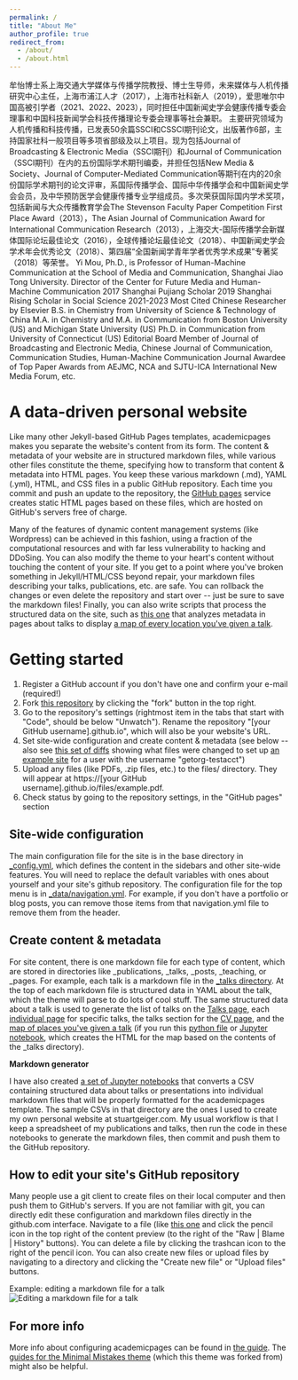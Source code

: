 ```yaml
---
permalink: /
title: "About Me"
author_profile: true
redirect_from: 
  - /about/
  - /about.html
---
```


牟怡博士系上海交通大学媒体与传播学院教授、博士生导师，未来媒体与人机传播研究中心主任，上海市浦江人才（2017），上海市社科新人（2019），爱思唯尔中国高被引学者（2021、2022、2023），同时担任中国新闻史学会健康传播专委会理事和中国科技新闻学会科技传播理论专委会理事等社会兼职。
主要研究领域为人机传播和科技传播，已发表50余篇SSCI和CSSCI期刊论文，出版著作6部，主持国家社科一般项目等多项省部级及以上项目。现为包括Journal of Broadcasting & Electronic Media（SSCI期刊）和Journal of Communication（SSCI期刊）在内的五份国际学术期刊编委，并担任包括New Media & Society、Journal of Computer-Mediated Communication等期刊在内的20余份国际学术期刊的论文评审，系国际传播学会、国际中华传播学会和中国新闻史学会会员，及中华预防医学会健康传播专业学组成员。多次荣获国际国内学术奖项，包括新闻与大众传播教育学会The Stevenson Faculty Paper Competition First Place Award（2013），The Asian Journal of Communication Award for International Communication Research（2013），上海交大-国际传播学会新媒体国际论坛最佳论文（2016），全球传播论坛最佳论文（2018）、中国新闻史学会学术年会优秀论文（2018）、第四届“全国新闻学青年学者优秀学术成果”专著奖（2018）等荣誉。
Yi Mou, Ph.D., is Professor of Human-Machine Communication at the School of Media and Communication, Shanghai Jiao Tong University. 
Director of the Center for Future Media and Human-Machine Communication
2017 Shanghai Pujiang Scholar
2019 Shanghai Rising Scholar in Social Science
2021-2023 Most Cited Chinese Researcher by Elsevier 
B.S. in Chemistry from University of Science & Technology of China
	M.A. in Chemistry and M.A. in Communication from Boston University (US) and Michigan State University (US)
	Ph.D. in Communication from University of Connecticut (US)
Editorial Board Member of Journal of Broadcasting and Electronic Media, Chinese Journal of Communication, Communication Studies, Human-Machine Communication Journal
Awardee of Top Paper Awards from AEJMC, NCA and SJTU-ICA International New Media Forum, etc.

A data-driven personal website
======
Like many other Jekyll-based GitHub Pages templates, academicpages makes you separate the website's content from its form. The content & metadata of your website are in structured markdown files, while various other files constitute the theme, specifying how to transform that content & metadata into HTML pages. You keep these various markdown (.md), YAML (.yml), HTML, and CSS files in a public GitHub repository. Each time you commit and push an update to the repository, the [GitHub pages](https://pages.github.com/) service creates static HTML pages based on these files, which are hosted on GitHub's servers free of charge.

Many of the features of dynamic content management systems (like Wordpress) can be achieved in this fashion, using a fraction of the computational resources and with far less vulnerability to hacking and DDoSing. You can also modify the theme to your heart's content without touching the content of your site. If you get to a point where you've broken something in Jekyll/HTML/CSS beyond repair, your markdown files describing your talks, publications, etc. are safe. You can rollback the changes or even delete the repository and start over -- just be sure to save the markdown files! Finally, you can also write scripts that process the structured data on the site, such as [this one](https://github.com/academicpages/academicpages.github.io/blob/master/talkmap.ipynb) that analyzes metadata in pages about talks to display [a map of every location you've given a talk](https://academicpages.github.io/talkmap.html).

Getting started
======
1. Register a GitHub account if you don't have one and confirm your e-mail (required!)
1. Fork [this repository](https://github.com/academicpages/academicpages.github.io) by clicking the "fork" button in the top right. 
1. Go to the repository's settings (rightmost item in the tabs that start with "Code", should be below "Unwatch"). Rename the repository "[your GitHub username].github.io", which will also be your website's URL.
1. Set site-wide configuration and create content & metadata (see below -- also see [this set of diffs](http://archive.is/3TPas) showing what files were changed to set up [an example site](https://getorg-testacct.github.io) for a user with the username "getorg-testacct")
1. Upload any files (like PDFs, .zip files, etc.) to the files/ directory. They will appear at https://[your GitHub username].github.io/files/example.pdf.  
1. Check status by going to the repository settings, in the "GitHub pages" section

Site-wide configuration
------
The main configuration file for the site is in the base directory in [_config.yml](https://github.com/academicpages/academicpages.github.io/blob/master/_config.yml), which defines the content in the sidebars and other site-wide features. You will need to replace the default variables with ones about yourself and your site's github repository. The configuration file for the top menu is in [_data/navigation.yml](https://github.com/academicpages/academicpages.github.io/blob/master/_data/navigation.yml). For example, if you don't have a portfolio or blog posts, you can remove those items from that navigation.yml file to remove them from the header. 

Create content & metadata
------
For site content, there is one markdown file for each type of content, which are stored in directories like _publications, _talks, _posts, _teaching, or _pages. For example, each talk is a markdown file in the [_talks directory](https://github.com/academicpages/academicpages.github.io/tree/master/_talks). At the top of each markdown file is structured data in YAML about the talk, which the theme will parse to do lots of cool stuff. The same structured data about a talk is used to generate the list of talks on the [Talks page](https://academicpages.github.io/talks), each [individual page](https://academicpages.github.io/talks/2012-03-01-talk-1) for specific talks, the talks section for the [CV page](https://academicpages.github.io/cv), and the [map of places you've given a talk](https://academicpages.github.io/talkmap.html) (if you run this [python file](https://github.com/academicpages/academicpages.github.io/blob/master/talkmap.py) or [Jupyter notebook](https://github.com/academicpages/academicpages.github.io/blob/master/talkmap.ipynb), which creates the HTML for the map based on the contents of the _talks directory).

**Markdown generator**

I have also created [a set of Jupyter notebooks](https://github.com/academicpages/academicpages.github.io/tree/master/markdown_generator
) that converts a CSV containing structured data about talks or presentations into individual markdown files that will be properly formatted for the academicpages template. The sample CSVs in that directory are the ones I used to create my own personal website at stuartgeiger.com. My usual workflow is that I keep a spreadsheet of my publications and talks, then run the code in these notebooks to generate the markdown files, then commit and push them to the GitHub repository.

How to edit your site's GitHub repository
------
Many people use a git client to create files on their local computer and then push them to GitHub's servers. If you are not familiar with git, you can directly edit these configuration and markdown files directly in the github.com interface. Navigate to a file (like [this one](https://github.com/academicpages/academicpages.github.io/blob/master/_talks/2012-03-01-talk-1.md) and click the pencil icon in the top right of the content preview (to the right of the "Raw | Blame | History" buttons). You can delete a file by clicking the trashcan icon to the right of the pencil icon. You can also create new files or upload files by navigating to a directory and clicking the "Create new file" or "Upload files" buttons. 

Example: editing a markdown file for a talk
![Editing a markdown file for a talk](/images/editing-talk.png)

For more info
------
More info about configuring academicpages can be found in [the guide](https://academicpages.github.io/markdown/). The [guides for the Minimal Mistakes theme](https://mmistakes.github.io/minimal-mistakes/docs/configuration/) (which this theme was forked from) might also be helpful.
